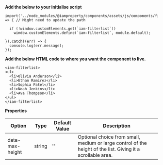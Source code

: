 **Add the below to your initialise script**

```
import('../node_modules/@iamproperty/components/assets/js/components/filterlist/filterlist.component.min').then(module => { // Might need to update the path

  if (!window.customElements.get(`iam-filterlist`))
    window.customElements.define(`iam-filterlist`, module.default);

}).catch((err) => {
  console.log(err.message);
});
```

**Add the below HTML code to where you want the component to live.**

```
<iam-filterlist>
<ul>
  <li>Olivia Anderson</li>
  <li>Ethan Ramirez</li>
  <li>Sophia Patel</li>
  <li>Noah Jenkins</li>
  <li>Ava Thompson</li>
</ul>
</iam-filterlist>
```

**Properties**

| Option | Type | Default Value | Description |
| ------ | ---- | ------------- | ----------- |
| data-max-height | string | '' | Optional choice from small, medium or large control of the height of the list. Giving it a scrollable area. |
